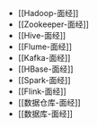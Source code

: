 - [[Hadoop-面经]]
- [[Zookeeper-面经]]
- [[Hive-面经]]
- [[Flume-面经]]
- [[Kafka-面经]]
- [[HBase-面经]]
- [[Spark-面经]]
- [[Flink-面经]]
- [[数据仓库-面经]]
- [[数据库-面经]]



